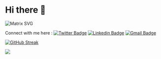 # Hi there 👋
![Matrix SVG](https://raw.githubusercontent.com/rodrigograca31/rodrigograca31/master/matrix.svg)

Connect with me here :
[![Twitter Badge](https://img.shields.io/badge/-X/Twitter-darkred?style=flat-square&logo=twitter&logoColor=white&link=https://x.com/_mayank_ag)](https://x.com/_mayank_ag)
[![Linkedin Badge](https://img.shields.io/badge/-LinkedIn-blue?style=flat-square&logo=Linkedin&logoColor=white&link=https:https://www.linkedin.com/in/mayank-agarwal-162457199)](https://www.linkedin.com/in/mayank-agarwal-162457199)
[![Gmail Badge](https://img.shields.io/badge/-agarwalmayank1170@gmail.com-c14438?style=flat-square&logo=Gmail&logoColor=white&link=mailto:mayankaga1170@gmail.com)](mailto:mayankaga1170@gmail.com)

[![GitHub Streak](https://streak-stats.demolab.com?user=Mayank1170&theme=dark)](https://git.io/streak-stats)

![](https://komarev.com/ghpvc/?username=Mayank1170&style=plastic)
  </p>
 
